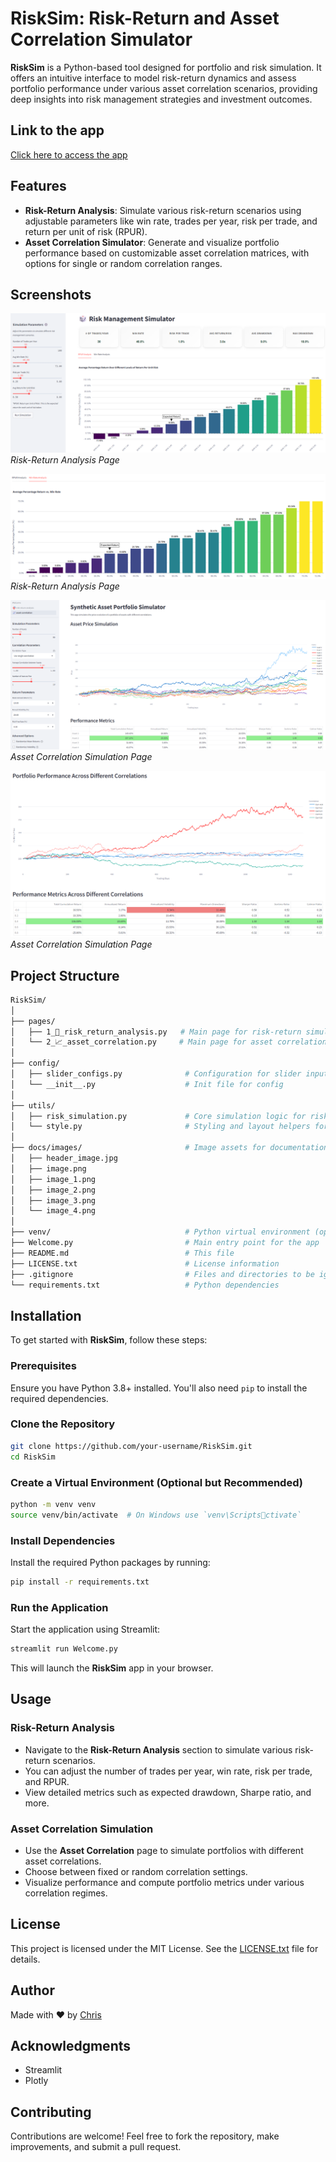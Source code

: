 
# RiskSim: Risk-Return and Asset Correlation Simulator

**RiskSim** is a Python-based tool designed for portfolio and risk simulation. It offers an intuitive interface to model risk-return dynamics and assess portfolio performance under various asset correlation scenarios, providing deep insights into risk management strategies and investment outcomes.

## Link to the app

[Click here to access the app](risk-return-analysis.streamlit.app)

## Features

- **Risk-Return Analysis**: Simulate various risk-return scenarios using adjustable parameters like win rate, trades per year, risk per trade, and return per unit of risk (RPUR).
- **Asset Correlation Simulator**: Generate and visualize portfolio performance based on customizable asset correlation matrices, with options for single or random correlation ranges.

## Screenshots

![Risk-Return Analysis Screenshot](docs/images/image.png)
*Risk-Return Analysis Page*

![Risk-Return Analysis Screenshot](docs/images/image_2.png)
*Risk-Return Analysis Page*

![Asset Correlation Screenshot](docs/images/image_3.png)
*Asset Correlation Simulation Page*

![Asset Correlation Screenshot](docs/images/image_4.png)
*Asset Correlation Simulation Page*

## Project Structure

```bash
RiskSim/
│
├── pages/
│   ├── 1_🎯_risk_return_analysis.py   # Main page for risk-return simulations
│   └── 2_📈_asset_correlation.py     # Main page for asset correlation simulations
│
├── config/
│   ├── slider_configs.py              # Configuration for slider inputs in the Streamlit UI
│   └── __init__.py                    # Init file for config
│
├── utils/
│   ├── risk_simulation.py             # Core simulation logic for risk management and portfolio performance
│   └── style.py                       # Styling and layout helpers for Streamlit app
│
├── docs/images/                       # Image assets for documentation and app UI
│   ├── header_image.jpg
│   ├── image.png
│   ├── image_1.png
│   ├── image_2.png
│   ├── image_3.png
│   └── image_4.png
│
├── venv/                              # Python virtual environment (optional)
├── Welcome.py                         # Main entry point for the app
├── README.md                          # This file
├── LICENSE.txt                        # License information
├── .gitignore                         # Files and directories to be ignored by git
└── requirements.txt                   # Python dependencies
```

## Installation

To get started with **RiskSim**, follow these steps:

### Prerequisites

Ensure you have Python 3.8+ installed. You'll also need `pip` to install the required dependencies.

### Clone the Repository

```bash
git clone https://github.com/your-username/RiskSim.git
cd RiskSim
```

### Create a Virtual Environment (Optional but Recommended)

```bash
python -m venv venv
source venv/bin/activate  # On Windows use `venv\Scriptsctivate`
```

### Install Dependencies

Install the required Python packages by running:

```bash
pip install -r requirements.txt
```

### Run the Application

Start the application using Streamlit:

```bash
streamlit run Welcome.py
```

This will launch the **RiskSim** app in your browser.

## Usage

### Risk-Return Analysis

- Navigate to the **Risk-Return Analysis** section to simulate various risk-return scenarios.
- You can adjust the number of trades per year, win rate, risk per trade, and RPUR.
- View detailed metrics such as expected drawdown, Sharpe ratio, and more.
  
### Asset Correlation Simulation

- Use the **Asset Correlation** page to simulate portfolios with different asset correlations.
- Choose between fixed or random correlation settings.
- Visualize performance and compute portfolio metrics under various correlation regimes.


## License

This project is licensed under the MIT License. See the [LICENSE.txt](LICENSE.txt) file for details.

## Author

Made with ❤️ by [Chris](https://www.linkedin.com/in/christopheduvillard/)

## Acknowledgments

- Streamlit
- Plotly

## Contributing

Contributions are welcome! Feel free to fork the repository, make improvements, and submit a pull request.
